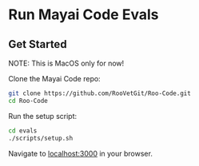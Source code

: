 # Run Mayai Code Evals

## Get Started

NOTE: This is MacOS only for now!

Clone the Mayai Code repo:

```sh
git clone https://github.com/RooVetGit/Roo-Code.git
cd Roo-Code
```

Run the setup script:

```sh
cd evals
./scripts/setup.sh
```

Navigate to [localhost:3000](http://localhost:3000/) in your browser.
